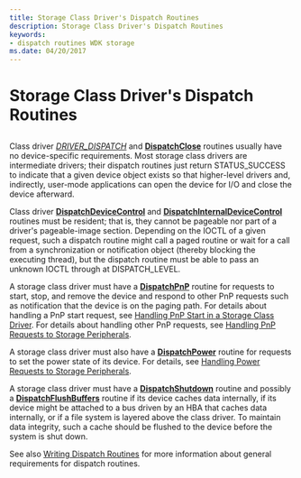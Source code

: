 ```yaml
---
title: Storage Class Driver's Dispatch Routines
description: Storage Class Driver's Dispatch Routines
keywords:
- dispatch routines WDK storage
ms.date: 04/20/2017
---
```


# Storage Class Driver's Dispatch Routines


## <span id="ddk_storage_class_drivers_dispatch_routines_kg"></span><span id="DDK_STORAGE_CLASS_DRIVERS_DISPATCH_ROUTINES_KG"></span>


Class driver [*DRIVER_DISPATCH*](/windows-hardware/drivers/ddi/wdm/nc-wdm-driver_dispatch) and [**DispatchClose**](/windows-hardware/drivers/ddi/wdm/nc-wdm-driver_dispatch) routines usually have no device-specific requirements. Most storage class drivers are intermediate drivers; their dispatch routines just return STATUS\_SUCCESS to indicate that a given device object exists so that higher-level drivers and, indirectly, user-mode applications can open the device for I/O and close the device afterward.

Class driver [**DispatchDeviceControl**](/windows-hardware/drivers/ddi/wdm/nc-wdm-driver_dispatch) and [**DispatchInternalDeviceControl**](/windows-hardware/drivers/ddi/wdm/nc-wdm-driver_dispatch) routines must be resident; that is, they cannot be pageable nor part of a driver's pageable-image section. Depending on the IOCTL of a given request, such a dispatch routine might call a paged routine or wait for a call from a synchronization or notification object (thereby blocking the executing thread), but the dispatch routine must be able to pass an unknown IOCTL through at DISPATCH\_LEVEL.

A storage class driver must have a [**DispatchPnP**](/windows-hardware/drivers/ddi/wdm/nc-wdm-driver_dispatch) routine for requests to start, stop, and remove the device and respond to other PnP requests such as notification that the device is on the paging path. For details about handling a PnP start request, see [Handling PnP Start in a Storage Class Driver](handling-pnp-start-in-a-storage-class-driver.md). For details about handling other PnP requests, see [Handling PnP Requests to Storage Peripherals](handling-pnp-requests-to-storage-peripherals.md).

A storage class driver must also have a [**DispatchPower**](/windows-hardware/drivers/ddi/wdm/nc-wdm-driver_dispatch) routine for requests to set the power state of its device. For details, see [Handling Power Requests to Storage Peripherals](handling-power-requests-to-storage-peripherals.md).

A storage class driver must have a [**DispatchShutdown**](/windows-hardware/drivers/ddi/wdm/nc-wdm-driver_dispatch) routine and possibly a [**DispatchFlushBuffers**](/windows-hardware/drivers/ddi/wdm/nc-wdm-driver_dispatch) routine if its device caches data internally, if its device might be attached to a bus driven by an HBA that caches data internally, or if a file system is layered above the class driver. To maintain data integrity, such a cache should be flushed to the device before the system is shut down.

See also [Writing Dispatch Routines](../kernel/writing-dispatch-routines.md) for more information about general requirements for dispatch routines.

 

